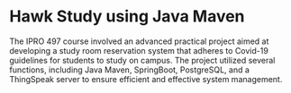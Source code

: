 # Hawk Study using Java Maven
The IPRO 497 course involved an advanced practical project aimed at developing a study room reservation system that adheres to Covid-19 guidelines for students to study on campus. The project utilized several functions, including Java Maven, SpringBoot, PostgreSQL, and a ThingSpeak server to ensure efficient and effective system management.
